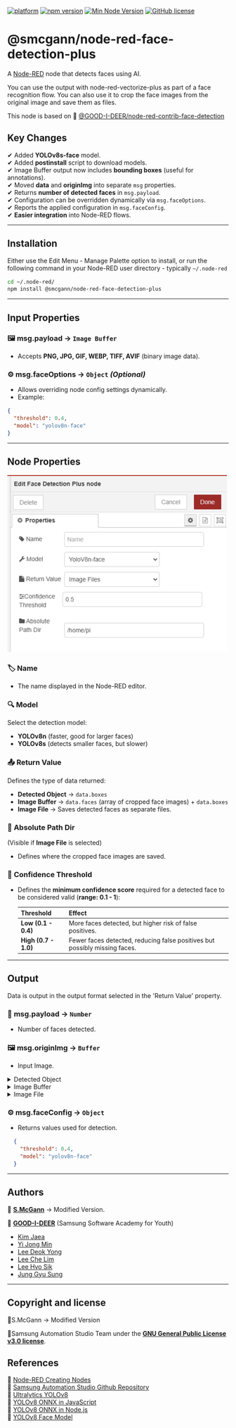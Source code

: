[![platform](https://img.shields.io/badge/platform-Node--RED-red)](https://nodered.org)
[![npm version](https://badge.fury.io/js/%40smcgann%2Fnode-red-face-detection-plus.svg)](https://badge.fury.io/js/%40smcgann%2Fnode-red-face-detection-plus)
[![Min Node Version](https://img.shields.io/node/v/%40smcgann/node-red-face-detection-plus)](https://www.npmjs.com/package/%40smcgann%2Fnode-red-annotate-image-plus)
[![GitHub license](https://img.shields.io/github/license/smcgann99/node-red-face-detection-plus)](https://github.com/smcgann99/node-red-face-detection-plus/blob/main/LICENSE)

# **@smcgann/node-red-face-detection-plus**

A <a href="http://nodered.org" target="_blank">Node-RED</a> node that detects faces using AI.

You can use the output with node-red-vectorize-plus as part of a face recognition flow. You can also use it to crop the face images from the original image and save them as files.

This node is based on 🔗 [@GOOD-I-DEER/node-red-contrib-face-detection](https://www.npmjs.com/package/@good-i-deer/node-red-contrib-face-detection)

## **Key Changes**
✔ Added **YOLOv8s-face** model.  
✔ Added **postinstall** script to download models.   
✔ Image Buffer output now includes **bounding boxes** (useful for annotations).  
✔ Moved **data** and **originImg** into separate `msg` properties.  
✔ Returns **number of detected faces** in `msg.payload`.  
✔ Configuration can be overridden dynamically via `msg.faceOptions`.  
✔ Reports the applied configuration in `msg.faceConfig`.  
✔ **Easier integration** into Node-RED flows.

---

## **Installation**

Either use the Edit Menu - Manage Palette option to install, or run the following command in your Node-RED user directory - typically `~/.node-red`

```bash
cd ~/.node-red/
npm install @smcgann/node-red-face-detection-plus
```

---

## **Input Properties**  
### 🖼️ **msg.payload** → `Image Buffer`  
- Accepts **PNG, JPG, GIF, WEBP, TIFF, AVIF** (binary image data).  

### ⚙️ **msg.faceOptions** → `Object` *(Optional)*  
- Allows overriding node config settings dynamically.  
- Example:  
``` json
{  
  "threshold": 0.4,  
  "model": "yolov8n-face"  
}  
```
---

## **Node Properties**  
<img width="500" alt="Properties" src="https://raw.githubusercontent.com/smcgann99/node-red-face-detection-plus/main/assets/config.png">

### 🏷 **Name**  
- The name displayed in the Node-RED editor.  

### 🔍 **Model**  
Select the detection model:  
  - **YOLOv8n** (faster, good for larger faces)  
  - **YOLOv8s** (detects smaller faces, but slower)  

### 📤 **Return Value**  
Defines the type of data returned:  
- **Detected Object** → `data.boxes`  
- **Image Buffer** → `data.faces` (array of cropped face images) +  `data.boxes` 
- **Image File** → Saves detected faces as separate files.  

### 📂 **Absolute Path Dir**  
(Visible if **Image File** is selected)  
- Defines where the cropped face images are saved.  

### 🎯 **Confidence Threshold**  
- Defines the **minimum confidence score** required for a detected face to be considered valid (**range: 0.1 - 1**):  

  | Threshold | Effect |  
  |-----------|--------|  
  | **Low (0.1 - 0.4)** | More faces detected, but higher risk of false positives. |  
  | **High (0.7 - 1.0)** | Fewer faces detected, reducing false positives but possibly missing faces. |  

---

## Output

Data is output in the output format selected in the 'Return Value' property.

### 📌 **msg.payload** → `Number`  
- Number of faces detected.  
### 🖼️ **msg.originImg** → `Buffer`  
- Input Image.  
<details>
  <summary>Detected Object</summary>
  <img width="300" style="display: inline-block; margin-left: 10px;" alt="detected_object" src="https://raw.githubusercontent.com/smcgann99/node-red-face-detection-plus/main/assets/facedetect_objects.png">
</details>

<details>
  <summary>Image Buffer</summary>
  <img width="300" alt="image_buffer" src="https://raw.githubusercontent.com/smcgann99/node-red-face-detection-plus/main/assets/facedetect_array.png">
</details>

<details>
  <summary>Image File</summary>
  <img width="300" alt="image_file" src="https://raw.githubusercontent.com/smcgann99/node-red-face-detection-plus/main/assets/facedetect_images.png">
</details>

### ⚙️ **msg.faceConfig** → `Object`  
- Returns values used for detection.  
 
```json
  {  
    "threshold": 0.4,  
    "model": "yolov8n-face"  
  }  
```


---
## **Authors**  

👤 **[S.McGann](https://github.com/smcgann99)** → Modified Version.  

👥 **[GOOD-I-DEER](https://github.com/GOOD-I-DEER)** (Samsung Software Academy for Youth)  
- [Kim Jaea](https://github.com/kimjaea)  
- [Yi Jong Min](https://github.com/chickennight)  
- [Lee Deok Yong](https://github.com/Gitgloo)  
- [Lee Che Lim](https://github.com/leecr1215)  
- [Lee Hyo Sik](https://github.com/hy06ix)  
- [Jung Gyu Sung](https://github.com/ramaking)  

---

## **Copyright and license**

📜S.McGann → Modified Version

📜Samsung Automation Studio Team under the **[GNU General Public License v3.0 license](https://www.gnu.org/licenses/gpl-3.0.html)**.


## **References**  
🔗 [Node-RED Creating Nodes](https://nodered.org/docs/creating-nodes/)  
🔗 [Samsung Automation Studio Github Repository](https://github.com/Samsung/SamsungAutomationStudio)  
🔗 [Ultralytics YOLOv8](https://docs.ultralytics.com/)  
🔗 [YOLOv8 ONNX in JavaScript](https://github.com/AndreyGermanov/yolov8_onnx_javascript)  
🔗 [YOLOv8 ONNX in Node.js](https://github.com/AndreyGermanov/yolov8_onnx_nodejs)  
🔗 [YOLOv8 Face Model](https://github.com/akanametov/yolov8-face/tree/dev#inference)  